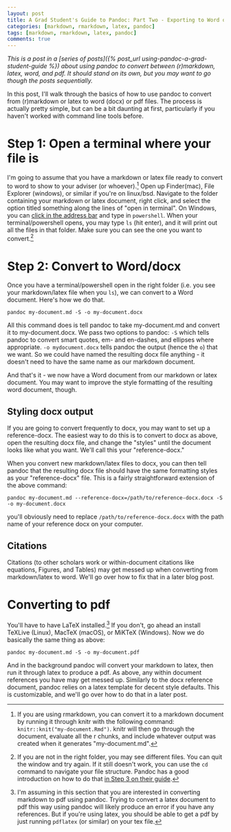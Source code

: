 ```yaml
---
layout: post
title: A Grad Student's Guide to Pandoc: Part Two - Exporting to Word or PDF
categories: [markdown, rmarkdown, latex, pandoc]
tags: [markdown, rmarkdown, latex, pandoc]
comments: true
---
```


*This is a post in a [series of posts]({% post_url using-pandoc-a-grad-student-guide %}) about using pandoc to convert between (r)markdown, latex, word, and pdf. It should stand on its own, but you may want to go though the posts sequentially.*

In this post, I'll walk through the basics of how to use pandoc to convert from (r)markdown or latex to word (docx) or pdf files. The process is actually pretty simple, but can be a bit daunting at first, particularly if you haven't worked with command line tools before. 

# Step 1: Open a terminal where your file is

I'm going to assume that you have a markdown or latex file ready to convert to word to show to your adviser (or whoever).[^1] Open up Finder(mac), File Explorer (windows), or similar if you're on linux/bsd. Navigate to the folder containing your markdown or latex document, right click, and select the option titled something along the lines of "open in terminal". On Windows, you can [click in the address bar](http://stackoverflow.com/a/6599296/4190459)  and type in `powershell`. When your terminal/powershell opens, you may type `ls` (hit enter), and it will print out all the files in that folder. Make sure you can see the one you want to convert.[^2] 

# Step 2: Convert to Word/docx 

Once you have a terminal/powershell open in the right folder (i.e. you see your markdown/latex file when you `ls`), we can convert to a Word document. Here's how we do that. 

```
pandoc my-document.md -S -o my-document.docx
```

All this command does is tell pandoc to take my-document.md and convert it to my-document.docx. We pass two options to pandoc: `-S` which tells pandoc to convert smart quotes, em- and en-dashes, and ellipses where appropriate. `-o mydocument.docx` tells pandoc the output (hence the `o`) that we want. So we could have named the resulting docx file anything - it doesn't need to have the same name as our markdown document.

And that's it - we now have a Word document from our markdown or latex document. You may want to improve the style formatting of the resulting word document, though. 

## Styling docx output

If you are going to convert frequently to docx, you may want to set up a reference-docx. The easiest way to do this is to convert to docx as above, open the resulting docx file, and change the "styles" until the document looks like what you want. We'll call this your "reference-docx." 

When you convert new markdown/latex files to docx, you can then tell pandoc that the resulting docx file should have the same formatting styles as your "reference-docx" file. This is a fairly straightforward extension of the above command:

```
pandoc my-document.md --reference-docx=/path/to/reference-docx.docx -S -o my-document.docx
```

you'll obviously need to replace `/path/to/reference-docx.docx` with the path name of your reference docx on your computer. 

## Citations

Citations (to other scholars work or within-document citations like equations, Figures, and Tables) may get messed up when converting from markdown/latex to word. We'll go over how to fix that in a later blog post. 

# Converting to pdf

You'll have to have LaTeX installed.[^3] If you don't, go ahead an install TeXLive (Linux), MacTeX (macOS), or MiKTeX (Windows). Now we do basically the same thing as above: 

```
pandoc my-document.md -S -o my-document.pdf
```

And in the background pandoc will convert your markdown to latex, then run it through latex to produce a pdf. As above, any within document references you have may get messed up. Similarly to the docx reference document, pandoc relies on a latex template for decent style defaults. This is customizable, and we'll go over how to do that in a later post. 

[^1]: If you are using rmarkdown, you can convert it to a markdown document by running it through knitr with the following command: `knitr::knit("my-document.Rmd")`. knitr will then go through the document, evaluate all the r chunks, and include whatever output was created when it generates "my-document.md". 

[^2]: If you are not in the right folder, you may see different files. You can quit the window and try again. If it still doesn't work, you can use the `cd` command to navigate your file structure. Pandoc has a good introduction on how to do that [in Step 3 on their guide](http://pandoc.org/getting-started.html). 

[^3]: I'm assuming in this section that you are interested in converting markdown to pdf using pandoc. Trying to convert a latex document to pdf this way using pandoc will likely produce an error if you have any references. But if you're using latex, you should be able to get a pdf by just running `pdflatex` (or similar) on your tex file. 
